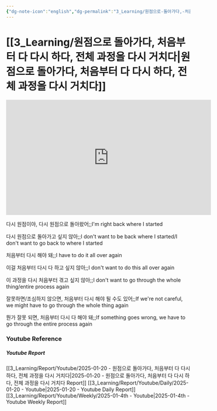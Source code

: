 ```yaml
---
{"dg-note-icon":"english","dg-permalink":"3_Learning/원점으로-돌아가다,-처음부터-다-다시-하다,-전체-과정을-다시-거치다","created-date":"2025-01-20 5:04:27 pm","date":"2025-01-20","type":"youtube","tags":["youtube","english","flashcards"],"aliases":null,"name":"원점으로 돌아가다, 처음부터 다 다시 하다, 전체 과정을 다시 거치다","youtuber":"빨모쌤","channelName":"라이브 아카데미","link":"https://www.youtube.com/watch?v=W0mYbSrwLXQ","img":"https://img.youtube.com/vi/W0mYbSrwLXQ/0.jpg","dg-publish":true,"permalink":"/3_Learning/원점으로-돌아가다,-처음부터-다-다시-하다,-전체-과정을-다시-거치다/","dgPassFrontmatter":true,"noteIcon":"english"}
---
```


# [[3_Learning/원점으로 돌아가다, 처음부터 다 다시 하다, 전체 과정을 다시 거치다\|원점으로 돌아가다, 처음부터 다 다시 하다, 전체 과정을 다시 거치다]]


<div class="container-root"><span></span></div><div><div class="container-root"><iframe width="560" height="315" src="https://www.youtube.com/embed/W0mYbSrwLXQ" title="YouTube video player" frameborder="0" allow="accelerometer; autoplay; clipboard-write; encrypted-media; gyroscope; picture-in-picture; web-share" allowfullscreen=""></iframe></div></div>

다시 원점이야, 다시 원점으로 돌아왔어;;I'm right back where I started
<!--SR:!2025-01-21,1,230-->
다시 원점으로 돌아가고 싶지 않아;;I don't want to be back where I started/I don't want to go back to where I started
<!--SR:!2025-01-24,4,270-->

처음부터 다시 해야 돼;;I have to do it all over again
<!--SR:!2025-01-23,3,250-->
이걸 처음부터 다시 다 하고 싶지 않아;;I don't want to do this all over again
<!--SR:!2025-01-23,3,250-->

이 과정을 다시 처음부터 겪고 싶지 않아;;I don't want to go through the whole thing/entire process again
<!--SR:!2025-01-24,4,270-->
잘못하면/조심하지 않으면, 처음부터 다시 해야 될 수도 있어;;If we're not careful, we might have to go through the whole thing again
<!--SR:!2025-01-24,4,270-->
뭔가 잘못 되면, 처음부터 다시 다 해야 돼;;If something goes wrong, we have to go through the entire process again
<!--SR:!2025-01-23,3,250-->










### Youtube Reference
##### Youtube Report
[[3_Learning/Report/Youtube/2025-01-20 - 원점으로 돌아가다, 처음부터 다 다시 하다, 전체 과정을 다시 거치다\|2025-01-20 - 원점으로 돌아가다, 처음부터 다 다시 하다, 전체 과정을 다시 거치다 Report]]
[[3_Learning/Report/Youtube/Daily/2025-01-20 - Youtube\|2025-01-20 - Youtube Daily Report]]
[[3_Learning/Report/Youtube/Weekly/2025-01-4th - Youtube\|2025-01-4th - Youtube Weekly Report]]





